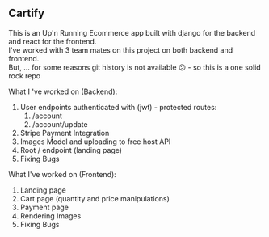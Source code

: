 ## Cartify

This is an Up'n Running Ecommerce app built with django for the backend and react for the frontend.       
I've worked with 3 team mates on this project on both backend and frontend.    
But, ... for some reasons git history is not available 😕 - so this is a one solid rock repo    

What I 've worked on (Backend):
1. User endpoints authenticated with (jwt) - protected routes:
   1. /account               
   2. /account/update                
2. Stripe Payment Integration               
3. Images Model and uploading to free host API               
4. Root / endpoint (landing page)               
5. Fixing Bugs    


What I've worked on (Frontend):
1. Landing page
2. Cart page (quantity and price manipulations)
3. Payment page
4. Rendering Images
5. Fixing Bugs
